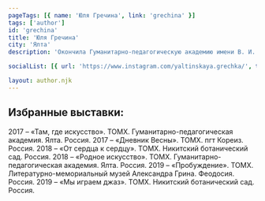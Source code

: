 ```yaml
---
pageTags: [{ name: 'Юля Гречина', link: 'grechina' }]
tags: ['author']
id: 'grechina'
title: 'Юля Гречина'
city: 'Ялта'
description: 'Окончила Гуманитарно-педагогическую академию имени В. И. Вернадского в Ялте по специальности графический дизайн. В 2017 вступила в состав Творческого объединения молодых художников (ТОМХ) при ВТОО "Союз художников России".'

socialList: [{ url: 'https://www.instagram.com/yaltinskaya.grechka/', text: 'Инстаграмм' }]

layout: author.njk
---
```


## Избранные выставки:

2017 – «Там, где искусство». ТОМХ. Гуманитарно-педагогическая академия. Ялта. Россия.
2017 – «Дневник Весны». ТОМХ. пгт Кореиз. Россия.
2018 – «От сердца к сердцу». ТОМХ. Никитский ботанический сад. Россия.
2018 – «Родное искусство». ТОМХ. Гуманитарно-педагогическая академия. Ялта. Россия.
2019 – «Пробуждение». ТОМХ. Литературно-мемориальный музей Александра Грина. Феодосия. Россия.
2019 – «Мы играем джаз». ТОМХ. Никитский ботанический сад. Россия.


